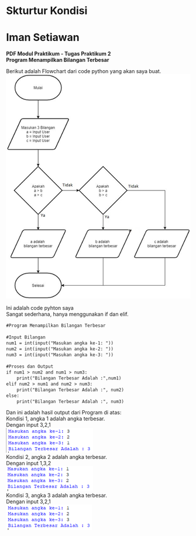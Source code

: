 # Skturtur Kondisi
# Iman Setiawan

**PDF Modul Praktikum - Tugas Praktikum 2**\
**Program Menampilkan Bilangan Terbesar**

Berikut adalah Flowchart dari code python yang akan saya buat.\
![screenshot output](screenshot/flowchart.jpg)

Ini adalah code pyhton saya\
Sangat sederhana, hanya menggunakan if dan elif.
~~~
#Program Menampilkan Bilangan Terbesar

#Input Bilangan
num1 = int(input("Masukan angka ke-1: "))
num2 = int(input("Masukan angka ke-2: "))
num3 = int(input("Masukan angka ke-3: "))

#Proses dan Output
if num1 > num2 and num1 > num3:
    print("Bilangan Terbesar Adalah :",num1)
elif num2 > num1 and num2 > num3:
    print("Bilangan Terbesar Adalah :", num2)
else:
    print("Bilangan Terbesar Adalah :", num3)
~~~

Dan ini adalah hasil output dari Program di atas:\
Kondisi 1, angka 1 adalah angka terbesar.\
Dengan input 3,2,1\
![screenshot output](screenshot/ss1.png)\
Kondisi 2, angka 2 adalah angka terbesar.\
Dengan input 1,3,2\
![screenshot output](screenshot/ss2.png)\
Kondisi 3, angka 3 adalah angka terbesar.\
Dengan input 3,2,1\
![screenshot output](screenshot/ss3.png)


